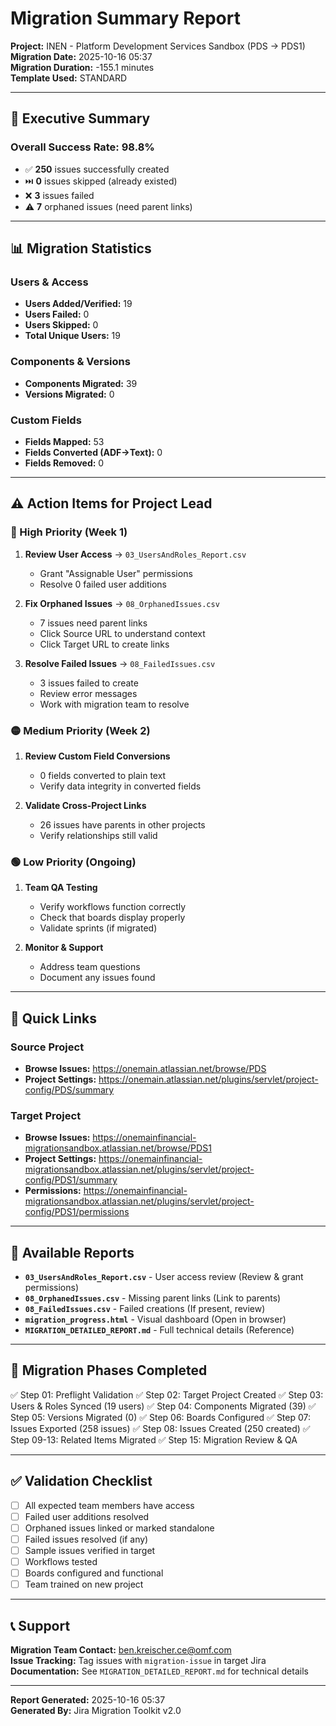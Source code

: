 # Migration Summary Report

**Project:** INEN - Platform Development Services Sandbox (PDS → PDS1)  
**Migration Date:** 2025-10-16 05:37  
**Migration Duration:** -155.1 minutes  
**Template Used:** STANDARD

---

## 🎯 Executive Summary

### Overall Success Rate: **98.8%**

- ✅ **250** issues successfully created
- ⏭️ **0** issues skipped (already existed)
- ❌ **3** issues failed
- ⚠️ **7** orphaned issues (need parent links)

---

## 📊 Migration Statistics

### Users & Access
- **Users Added/Verified:** 19
- **Users Failed:** 0
- **Users Skipped:** 0
- **Total Unique Users:** 19

### Components & Versions
- **Components Migrated:** 39
- **Versions Migrated:** 0

### Custom Fields
- **Fields Mapped:** 53
- **Fields Converted (ADF→Text):** 0
- **Fields Removed:** 0

---

## ⚠️ Action Items for Project Lead

### 🔴 High Priority (Week 1)
1. **Review User Access** → `03_UsersAndRoles_Report.csv`
   - Grant "Assignable User" permissions
   - Resolve 0 failed user additions

2. **Fix Orphaned Issues** → `08_OrphanedIssues.csv`
   - 7 issues need parent links
   - Click Source URL to understand context
   - Click Target URL to create links

3. **Resolve Failed Issues** → `08_FailedIssues.csv`
   - 3 issues failed to create
   - Review error messages
   - Work with migration team to resolve

### 🟡 Medium Priority (Week 2)
1. **Review Custom Field Conversions**
   - 0 fields converted to plain text
   - Verify data integrity in converted fields

2. **Validate Cross-Project Links**
   - 26 issues have parents in other projects
   - Verify relationships still valid

### 🟢 Low Priority (Ongoing)
1. **Team QA Testing**
   - Verify workflows function correctly
   - Check that boards display properly
   - Validate sprints (if migrated)

2. **Monitor & Support**
   - Address team questions
   - Document any issues found

---

## 🔗 Quick Links

### Source Project
- **Browse Issues:** https://onemain.atlassian.net/browse/PDS
- **Project Settings:** https://onemain.atlassian.net/plugins/servlet/project-config/PDS/summary

### Target Project
- **Browse Issues:** https://onemainfinancial-migrationsandbox.atlassian.net/browse/PDS1
- **Project Settings:** https://onemainfinancial-migrationsandbox.atlassian.net/plugins/servlet/project-config/PDS1/summary
- **Permissions:** https://onemainfinancial-migrationsandbox.atlassian.net/plugins/servlet/project-config/PDS1/permissions

---

## 📁 Available Reports

- **`03_UsersAndRoles_Report.csv`** - User access review (Review & grant permissions)
- **`08_OrphanedIssues.csv`** - Missing parent links (Link to parents)
- **`08_FailedIssues.csv`** - Failed creations (If present, review)
- **`migration_progress.html`** - Visual dashboard (Open in browser)
- **`MIGRATION_DETAILED_REPORT.md`** - Full technical details (Reference)

---

## 🎯 Migration Phases Completed

✅ Step 01: Preflight Validation
✅ Step 02: Target Project Created
✅ Step 03: Users & Roles Synced (19 users)
✅ Step 04: Components Migrated (39)
✅ Step 05: Versions Migrated (0)
✅ Step 06: Boards Configured
✅ Step 07: Issues Exported (258 issues)
✅ Step 08: Issues Created (250 created)
✅ Step 09-13: Related Items Migrated
✅ Step 15: Migration Review & QA

---

## ✅ Validation Checklist

- [ ] All expected team members have access
- [ ] Failed user additions resolved
- [ ] Orphaned issues linked or marked standalone
- [ ] Failed issues resolved (if any)
- [ ] Sample issues verified in target
- [ ] Workflows tested
- [ ] Boards configured and functional
- [ ] Team trained on new project

---

## 📞 Support

**Migration Team Contact:** ben.kreischer.ce@omf.com  
**Issue Tracking:** Tag issues with `migration-issue` in target Jira  
**Documentation:** See `MIGRATION_DETAILED_REPORT.md` for technical details

---

**Report Generated:** 2025-10-16 05:37  
**Generated By:** Jira Migration Toolkit v2.0


